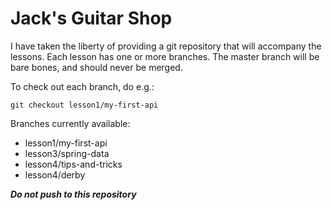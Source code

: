 # Jack's Guitar Shop

I have taken the liberty of providing a git repository that will accompany the lessons.
Each lesson has one or more branches. The master branch will be bare bones, and should never be merged.

To check out each branch, do e.g.:

```git checkout lesson1/my-first-api```

Branches currently available:

* lesson1/my-first-api
* lesson3/spring-data
* lesson4/tips-and-tricks
* lesson4/derby

***Do not push to this repository***
